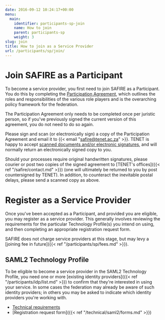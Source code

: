 ```yaml
---
date: 2016-09-12 10:24:17+00:00
menu:
  main:
    identifier: participants-sp-join
    name: How to join
    parent: participants-sp
    weight: 3
slug: join
title: How to join as a Service Provider
url: /participants/sp/join/
---
```


# Join SAFIRE as a Participant

To become a service provider, you first need to join SAFIRE as a Participant. You do this by completing the [Participation Agreement](/safire/policy/participation/), which outlines the roles and responsibilities of the various role players and is the overarching policy framework for the federation.

The Participation Agreement only needs to be completed once per juristic person, so if you've previously signed the current version of this agreement, you do not need to do so again.

Please sign and scan (or electronically sign) a copy of the Participation Agreement and email it to {{< email "safire@tenet.ac.za" >}}. TENET is happy to accept [scanned documents and/or electronic signatures](https://www.michalsons.com/blog/spring-forest-trading-v-wilberry/14861), and will normally return an electronically signed copy to you.

Should your processes require original handwritten signatures, please courier or post two copies of the signed agreement to [TENET's offices]({{< ref "/safire/contact.md" >}}) (one will ultimately be returned to you by post countersigned by TENET). In addition, to counteract the inevitable postal delays, please send a scanned copy as above.

# Register as a Service Provider

Once you've been accepted as a Participant, and provided you are eligible, you may register as a service provider. This generally involves reviewing the requirements for the particular Technology Profile(s) you intend on using, and then completing an appropriate registration request form.

SAFIRE does not charge service providers at this stage, but may levy a [joining fee in future]({{< ref "/participants/sp/fees.md" >}}).

## SAML2 Technology Profile

To be eligible to become a service provider in the SAML2 Technology Profile, you need one or more [existing identity providers]({{< ref "/participants/idp/list.md" >}}) to confirm that they're interested in using your service. In some cases the federation may already be aware of such identity providers; in others you may be asked to indicate which identity providers you're working with.

  * [Technical requirements](/technical/saml2/sp-requirements/)
  * [Registration request form]({{< ref "/technical/saml2/forms.md" >}})


